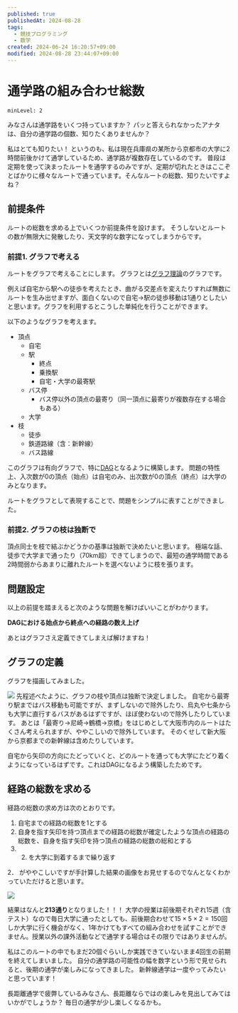 ```yaml
---
published: true
publishedAt: 2024-08-28
tags:
  - 競技プログラミング
  - 数学
created: 2024-06-24 16:20:57+09:00
modified: 2024-08-28 23:44:07+09:00
---
```


# 通学路の組み合わせ総数

```table-of-contents
minLevel: 2
```

みなさんは通学路をいくつ持っていますか？
パッと答えられなかったアナタは、自分の通学路の個数、知りたくありませんか？

私はとても知りたい！ というのも、私は現在兵庫県の某所から京都市の大学に2時間前後かけて通学しているため、通学路が複数存在しているのです。
普段は定期を使って決まったルートを通学するのみですが、定期が切れたときはここぞとばかりに様々なルートで通っています。そんなルートの総数、知りたいですよね？

## 前提条件

ルートの総数を求める上でいくつか前提条件を設けます。
そうしないとルートの数が無限大に発散したり、天文学的な数字になってしまうからです。

### 前提1. グラフで考える

ルートをグラフで考えることにします。
グラフとは[グラフ理論](https://ja.m.wikipedia.org/wiki/%E3%82%B0%E3%83%A9%E3%83%95%E7%90%86%E8%AB%96)のグラフです。

例えば自宅から駅への徒歩を考えたとき、曲がる交差点を変えたりすれば無数にルートを生み出せますが、面白くないので自宅→駅の徒歩移動は1通りとしたいと思います。グラフを利用するとこうした単純化を行うことができます。

以下のようなグラフを考えます。

- 頂点
    - 自宅
    - 駅
        - 終点
        - 乗換駅
        - 自宅・大学の最寄駅
    - バス停
        - バス停以外の頂点の最寄り（同一頂点に最寄りが複数存在する場合もある）
    - 大学
- 枝
    - 徒歩
    - 鉄道路線（含：新幹線）
    - バス路線

このグラフは有向グラフで、特に[DAG](https://ja.m.wikipedia.org/wiki/%E6%9C%89%E5%90%91%E9%9D%9E%E5%B7%A1%E5%9B%9E%E3%82%B0%E3%83%A9%E3%83%95)となるように構築します。
問題の特性上、入次数が0の頂点（始点）は自宅のみ、出次数が0の頂点（終点）は大学のみとなります。

ルートをグラフとして表現することで、問題をシンプルに表すことができました。

### 前提2. グラフの枝は独断で

頂点同士を枝で結ぶかどうかの基準は独断で決めたいと思います。
極端な話、徒歩で大学まで通ったり（70km超）できてしまうので、最短の通学時間である2時間弱からあまりに離れたルートを選べないように枝を張ります。

## 問題設定

以上の前提を踏まえると次のような問題を解けばいいことがわかります。

**DAGにおける始点から終点への経路の数え上げ**

あとはグラフさえ定義できてしまえば解けますね！

## グラフの定義

グラフを描画してみました。

![](routes.jpg)
先程述べたように、グラフの枝や頂点は独断で決定しました。
自宅から最寄り駅まではバス移動も可能ですが、まずしないので除外したり、烏丸や七条からも大学に直行するバスがあるはずですが、ほぼ使わないので除外したりしています。
あとは「最寄り→尼崎→鶴橋→京橋」をはじめとして大阪市内のルートはたくさん考えられますが、ややこしいので除外しています。
そのくせして新大阪から京都までの新幹線は含めたりしています。

自宅から矢印の方向にたどっていくと、どのルートを通っても大学にたどり着くようになっているはずです。これはDAGになるよう構築したためです。

## 経路の総数を求める

経路の総数の求め方は次のとおりです。

1. 自宅までの経路の総数を1とする
2. 自身を指す矢印を持つ頂点までの経路の総数が確定したような頂点の経路の総数を、自身を指す矢印を持つ頂点の経路の総数の総和とする
3. 2. を大学に到着するまで繰り返す

2． がややこしいですが手計算した結果の画像をお見せするのでなんとなくわかっていただけると思います。

![](routes-solve.jpg)

結果はなんと**213通り**となりました！！！
大学の授業は前後期それぞれ15週（含テスト）なので毎日大学に通ったとしても、前後期合わせて$15 \times 5 \times 2=150$回しか大学に行く機会がなく、1年かけてもすべての組み合わせを試すことができません。授業以外の課外活動などで通学する場合はその限りではありませんが。

私はこのルートの中でもまだ20個ぐらいしか実践できていないまま4回生の前期を終えてしまいました。
自分の通学路の可能性の幅を数字という形で見せられると、後期の通学が楽しみになってきました。
新幹線通学は一度やってみたいと思っています！

長距離通学で疲弊しているみなさん、長距離ならではの楽しみを見出してみてはいかがでしょうか？ 毎日の通学が少し楽しくなるかも。